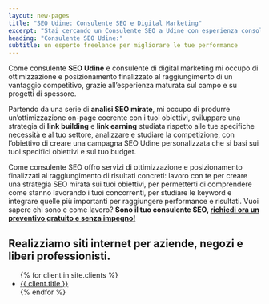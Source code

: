 ```yaml
---
layout: new-pages
title: "SEO Udine: Consulente SEO e Digital Marketing"
excerpt: "Stai cercando un Consulente SEO a Udine con esperienza consolidata su progetti di spessore? Clicca e scopri come posso aiutarti!"
heading: "Consulente SEO Udine:"
subtitle: un esperto freelance per migliorare le tue performance
---
```

Come consulente **SEO Udine** e consulente di digital marketing mi occupo di ottimizzazione e posizionamento finalizzato al raggiungimento di un vantaggio competitivo, grazie all’esperienza maturata sul campo e su progetti di spessore.

Partendo da una serie di **analisi SEO mirate**, mi occupo di produrre un’ottimizzazione on-page coerente con i tuoi obiettivi, sviluppare una strategia di **link building** e **link earning** studiata rispetto alle tue specifiche necessità e al tuo settore, analizzare e studiare la competizione, con l’obiettivo di creare una campagna SEO Udine personalizzata che si basi sui tuoi specifici obiettivi e sul tuo budget.

Come consulente SEO offro servizi di ottimizzazione e posizionamento finalizzati al raggiungimento di risultati concreti: lavoro con te per creare una strategia SEO mirata sui tuoi obiettivi, per permetterti di comprendere come stanno lavorando i tuoi concorrenti, per studiare le keyword e integrare quelle più importanti per raggiungere performance e risultati.
Vuoi sapere chi sono e come lavoro? **Sono il tuo consulente SEO, [richiedi ora un preventivo gratuito e senza impegno!](/contatti/)**

<h2>Realizziamo siti internet per aziende, negozi e liberi professionisti.</h2>
<ul>
  {% for client in site.clients %}
    <li>
      <a href="{{ site.baseurl }}{{ client.url }}" title="Vedi esempio di siti web per {{ client.subtitle }}">
        {{ client.title }}
      </a>
    </li>
  {% endfor %}
</ul>
